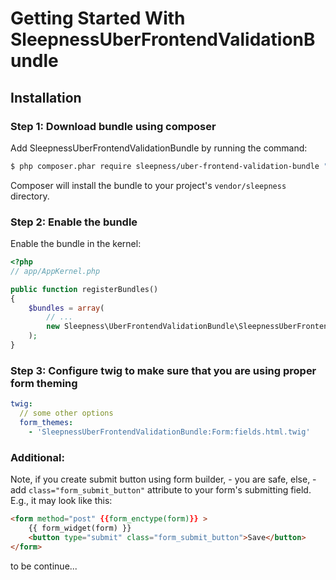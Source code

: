 Getting Started With SleepnessUberFrontendValidationBundle
==================================

## Installation

### Step 1: Download bundle using composer

Add SleepnessUberFrontendValidationBundle by running the command:

``` bash
$ php composer.phar require sleepness/uber-frontend-validation-bundle "@dev"
```

Composer will install the bundle to your project's `vendor/sleepness` directory.

### Step 2: Enable the bundle

Enable the bundle in the kernel:

``` php
<?php
// app/AppKernel.php

public function registerBundles()
{
    $bundles = array(
        // ...
        new Sleepness\UberFrontendValidationBundle\SleepnessUberFrontendValidationBundle(),
    );
}
```

### Step 3: Configure twig to make sure that you are using proper form theming

```yml
twig:
  // some other options
  form_themes:
    - 'SleepnessUberFrontendValidationBundle:Form:fields.html.twig'
```

### Additional:

Note, if you create submit button using form builder, - you are safe, else, - add `class="form_submit_button"` attribute to your form's submitting field.
E.g., it may look like this:

```html
<form method="post" {{form_enctype(form)}} >
    {{ form_widget(form) }}
    <button type="submit" class="form_submit_button">Save</button>
</form>
```

to be continue...
